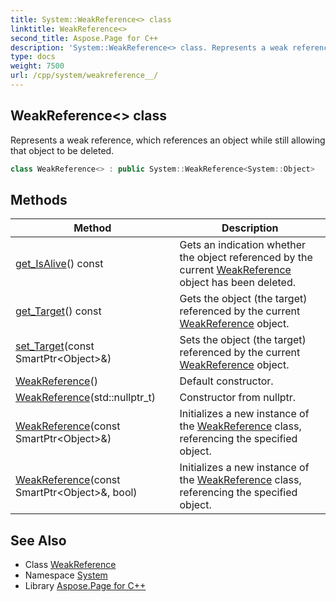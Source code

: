 ```yaml
---
title: System::WeakReference<> class
linktitle: WeakReference<>
second_title: Aspose.Page for C++
description: 'System::WeakReference<> class. Represents a weak reference, which references an object while still allowing that object to be deleted in C++.'
type: docs
weight: 7500
url: /cpp/system/weakreference__/
---
```

## WeakReference<> class


Represents a weak reference, which references an object while still allowing that object to be deleted.

```cpp
class WeakReference<> : public System::WeakReference<System::Object>
```

## Methods

| Method | Description |
| --- | --- |
| [get_IsAlive](./get_isalive/)() const | Gets an indication whether the object referenced by the current [WeakReference](../weakreference/) object has been deleted. |
| [get_Target](./get_target/)() const | Gets the object (the target) referenced by the current [WeakReference](../weakreference/) object. |
| [set_Target](./set_target/)(const SmartPtr\<Object\>\&) | Sets the object (the target) referenced by the current [WeakReference](../weakreference/) object. |
| [WeakReference](./weakreference/)() | Default constructor. |
| [WeakReference](./weakreference/)(std::nullptr_t) | Constructor from nullptr. |
| [WeakReference](./weakreference/)(const SmartPtr\<Object\>\&) | Initializes a new instance of the [WeakReference](../weakreference/) class, referencing the specified object. |
| [WeakReference](./weakreference/)(const SmartPtr\<Object\>\&, bool) | Initializes a new instance of the [WeakReference](../weakreference/) class, referencing the specified object. |
## See Also

* Class [WeakReference](../weakreference/)
* Namespace [System](../)
* Library [Aspose.Page for C++](../../)
